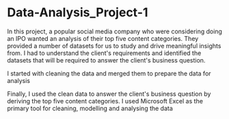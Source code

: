 # Data-Analysis_Project-1
In this project, a popular social media company who were considering doing an IPO wanted an analysis of their top five content categories.  They provided a number of datasets for us to study and drive meaningful insights from. I had to understand the client's requirements and identified the datasets that will be required to answer the client's business question.

I started with cleaning the data and merged them to prepare the data for analysis

Finally, I used the clean data to answer the client's business question by deriving the top five content categories. I used Microsoft Excel as the primary tool for cleaning, modelling and analysing the data 
